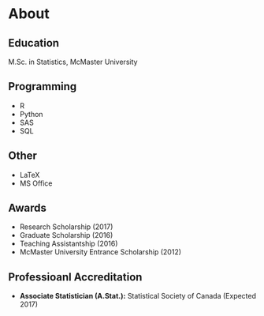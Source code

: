 # About

## Education
M.Sc. in Statistics, McMaster University
## Programming

- R
- Python
- SAS
- SQL

## Other

- LaTeX
- MS Office

## Awards

- Research Scholarship (2017)
- Graduate Scholarship (2016)
- Teaching Assistantship (2016)
- McMaster University Entrance Scholarship (2012)

## Professioanl Accreditation

- **Associate Statistician (A.Stat.):** Statistical Society of Canada (Expected 2017)

